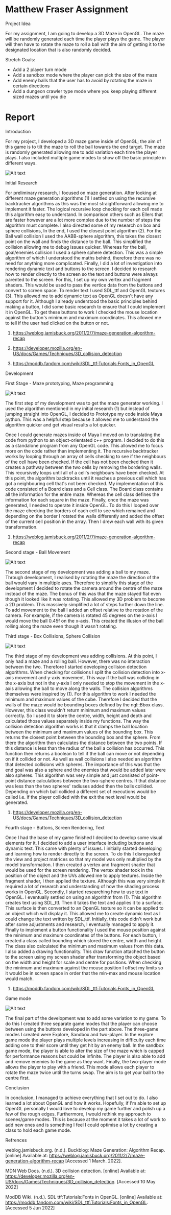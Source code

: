# Matthew Fraser Assignment 

Project Idea

For my assignment, I am going to develop a 3D Maze in OpenGL. The maze will be randomly generated each time the player plays the game.
The player will then have to rotate the maze to roll a ball with the aim of getting it to the designated location that is also randomly decided.

Stretch Goals:
- Add a 2 player turn mode
- Add a sandbox mode where the player can pick the size of the maze
- Add enemy balls that the user has to avoid by rotating the maze in certain directions
- Add a dungeon crawler type mode where you keep playing different sized mazes until you die


# Report

Introduction

For my project, I developed a 3D maze game inside of OpenGL; the aim of this game is to tilt the maze to roll the ball towards the end target. The maze is randomly generated allowing me to add variation each time the player plays. I also included multiple game modes to show off the basic principle in different ways. 

![Alt text](Homescreen.png?raw=true "Homescreen")

Initial Research

For preliminary research, I focused on maze generation. After looking at different maze generation algorithms (1)  I settled on using the recursive backtracker algorithms as this was the most straightforward allowing me to implement it faster. The logical recursive loop checking for each cell made this algorithm easy to understand. In comparison others such as Ellers that are faster however are a lot more complex due to the number of steps the algorithm must complete. I also directed some of my research on box and sphere collisions, In the end, I used the closest point algorithm (2). For the Ball wall collision I used the AABB-sphere algorithm, this takes the closest point on the wall and finds the distance to the ball. This simplified the collision allowing me to debug issues quicker. Whereas for the ball, goal/enemies collision I used a sphere sphere detection. This was a simple algorithm of which I understood the maths behind, therefore there was no need for anything more complicated. Finally, I did a lot of investigation into rendering dynamic text and buttons to the screen. I decided to research how to render directly to the screen so the text and buttons were always parented to the screen. For this, I set up my own vertex and fragment shaders. This would be used to pass the vertice data from the buttons and convert to screen space. To render text I used SDL_ttf and OpenGL textures (3). This allowed me to add dynamic text as OpenGL doesn't have any support for it. Although I already understood the basic principles behind making a button, I did some basic research to ensure that I could implement it in OpenGL. To get these buttons to work I checked the mouse location against the button's minimum and maximum coordinates. This allowed me to tell if the user had clicked on the button or not.


1. https://weblog.jamisbuck.org/2011/2/7/maze-generation-algorithm-recap 

2. https://developer.mozilla.org/en-US/docs/Games/Techniques/3D_collision_detection

3. https://moddb.fandom.com/wiki/SDL_ttf:Tutorials:Fonts_in_OpenGL

Development 


First Stage - Maze prototyping, Maze programming

![Alt text](MayaCode.png?raw=true "MayaCode")

The first step of my development was to get the maze generator working. I used the algorithm mentioned in my initial research (1) but instead of jumping straight into OpenGL, I decided to Prototype my code inside Maya python. This was a helpful step because it allowed me to understand the algorithm quicker and get visual results a lot quicker. 

Once I could generate mazes inside of Maya I moved on to translating the code from python to an object-orientated c++ program. I decided to do this as a standalone program from any OpenGL code. This allowed me to focus more on the code rather than implementing it. The recursive backtracker works by looping through an array of cells checking to see if the neighbours of the cell have been checked. If the cell has not been checked then it creates a pathway between the two cells by removing the bordering walls. This recursively loops until all of a cell's neighbours have been checked. At this point, the algorithm backtracks until it reaches a previous cell which has got a neighbouring cell that's not been checked. My implementation of this code consisted of a Board class and a Cell class. The Board class contains all the information for the entire maze. Whereas the cell class defines the information for each square in the maze. Finally, once the maze was generated, I needed to operate it inside OpenGL. To do this I looped over the maze checking the borders of each cell to see which remained and depending on the border I rotated the walls differently and added the offset of the current cell position in the array. Then I drew each wall with its given transformation.

1. https://weblog.jamisbuck.org/2011/2/7/maze-generation-algorithm-recap 


Second stage - Ball Movement

![Alt text](mayaTurn.png?raw=true "mayaTurn")

The second stage of my development was adding a ball to my maze. Through development, I realised by rotating the maze the direction of the ball would vary in multiple axes. Therefore to simplify this stage of the development I decided to rotate the camera around the centre of the maze instead of the maze. The bonus of this was that the maze stayed flat even though it looked like it was rotating. This allowed my 3D problem to become a 2D problem. This massively simplified a lot of steps further down the line. To add movement to the ball I added an offset relative to the rotation of the camera. For example, if the camera is rotated 45 degrees on the x-axis I would move the ball 0.45f on the x-axis.  This created the illusion of the ball rolling along the maze even though it wasn't rotating.


Third stage - Box Collisions, Sphere Collision

![Alt text](Col.png?raw=true "Col")

The third stage of my development was adding collisions. At this point, I only had a maze and a rolling ball. However, there was no interaction between the two. Therefore I started developing collision detection algorithms. When checking for collisions I split the collision detection into x-axis movement and y-axis movement. This way if the ball was colliding in the x-axis but not in the y-axis I only needed to stop the movement in the x-axis allowing the ball to move along the walls. The collision algorithms themselves were inspired by (1). For this algorithm to work I needed the minimum and maximum values of the cube. Therefore I decided that the walls of the maze would be bounding boxes defined by the ngl::Bbox class. However, this class wouldn't return minimum and maximum values correctly. So I used it to store the centre, width, height and depth and calculated those values separately inside my functions. The way the collision detection algorithm works is that it clamps the ball location between the minimum and maximum values of the bounding box. This returns the closest point between the bounding box and the sphere. From there the algorithm then calculates the distance between the two points. If this distance is less than the radius of the ball a collision has occurred. This function then returns a boolean to tell if the ball can move or not depending on if it collided or not. As well as wall collisions I also needed an algorithm that detected collisions with spheres. The importance of this was that the end goal was also a sphere and the enemies that would be added later were also spheres. This algorithm was very simple and just consisted of point-point distance calculations between the two-sphere centres. If that distance was less than the two spheres' radiuses added then the balls collided. Depending on which ball collided a different set of executions would be called i.e. if the player collided with the exit the next level would be generated.   

1. https://developer.mozilla.org/en-US/docs/Games/Techniques/3D_collision_detection


Fourth stage - Buttons, Screen Rendering, Text

Once I had the base of my game finished I decided to develop some visual elements for it. I decided to add a user interface including buttons and dynamic text. This came with plenty of issues. I initially started developing and learning how to render directly to the screen. To do this I disregarded the view and project matrices so that my model was only multiplied by the model transformation. I then created a vertex and fragment shader that would be used for the screen rendering. The vertex shader took in the position of the object and the UVs allowed me to apply textures. Inside the fragment shader, I then applied the texture. Although this was very simple it required a lot of research and understanding of how the shading process works in OpenGL. Secondly, I started researching how to use text in OpenGL. I eventually settled on using an algorithm from (1). This algorithm creates text using SDL_ttf. Then it takes the text and applies it to a surface. This surface is then converted to an OpenGL texture so it can be applied to an object which will display it. This allowed me to create dynamic text as I could change the text written by SDL_ttf. Initially, this code didn't work but after some adjustments and research, I eventually managed to apply it. Finally to implement a button functionality I used the mouse position against the minimum and maximum coordinates of the buttons. For each button, I created a class called bounding which stored the centre, width and height. The class also calculated the minimum and maximum values from this data. I also added a drawing functionality. This draw function attached the button to the screen using my screen shader after transforming the object based on the width and height for scale and centre for positions. When checking the minimum and maximum against the mouse position I offset my limits so it would be in screen space in order that the min-max and mouse location would match.  

1. https://moddb.fandom.com/wiki/SDL_ttf:Tutorials:Fonts_in_OpenGL


Game mode 

![Alt text](Modes.png?raw=true "Modes") 

The final part of the development was to add some variation to my game. To do this I created three separate game modes that the player can choose between using the buttons developed in the part above. The three-game modes I created were Explore, Sandbox and two-player. In the explore game mode the player plays multiple levels increasing in difficulty each time adding one to their score until they get hit by an enemy ball. In the sandbox game mode, the player is able to alter the size of the maze which is capped for performance reasons but could be infinite. The player is also able to add and remove enemies to the game as they want. Finally, the two-player mode allows the player to play with a friend. This mode allows each player to rotate the maze twice until the turns swap. The aim is to get your ball to the centre first.


Conclusion 

In conclusion, I managed to achieve everything that I set out to do. I also learned a lot about OpenGL and how it works. Hopefully, if I'm able to set up OpenGL personally I would love to develop my game further and polish up a few of the rough edges. Furthermore, I would rethink my approach to scenes/game modes. This is because at the moment it takes a lot of work to add new ones and is something I feel I could optimise a lot by creating a class to hold each game mode. 


Refrences 

weblog.jamisbuck.org. (n.d.). Buckblog: Maze Generation: Algorithm Recap. [online] Available at: https://weblog.jamisbuck.org/2011/2/7/maze-generation-algorithm-recap [Accessed 1 March. 2022].

MDN Web Docs. (n.d.). 3D collision detection. [online] Available at: https://developer.mozilla.org/en-US/docs/Games/Techniques/3D_collision_detection. [Accessed 10 May 2022]

ModDB Wiki. (n.d.). SDL ttf:Tutorials:Fonts in OpenGL. [online] Available at: https://moddb.fandom.com/wiki/SDL_ttf:Tutorials:Fonts_in_OpenGL. [Accessed 5 Jun 2022]